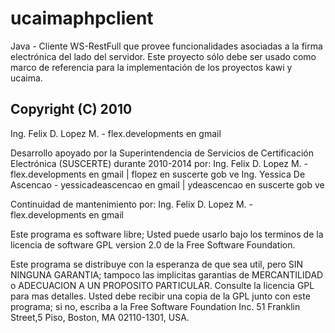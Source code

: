 # ucaimaphpclient
Java - Cliente WS-RestFull que provee funcionalidades asociadas a la firma electrónica del lado del servidor.
Este proyecto sólo debe ser usado como marco de referencia para la implementación de los proyectos kawi y ucaima.

## Copyright (C) 2010
Ing. Felix D. Lopez M. - flex.developments en gmail

Desarrollo apoyado por la Superintendencia de Servicios de Certificación Electrónica (SUSCERTE) durante 2010-2014 por:
Ing. Felix D. Lopez M. - flex.developments en gmail | flopez en suscerte gob ve
Ing. Yessica De Ascencao - yessicadeascencao en gmail | ydeascencao en suscerte gob ve

Continuidad de mantenimiento por:
Ing. Felix D. Lopez M. - flex.developments en gmail

Este programa es software libre; Usted puede usarlo bajo los terminos de la licencia de software GPL version 2.0 de la Free Software Foundation.

Este programa se distribuye con la esperanza de que sea util, pero SIN NINGUNA GARANTIA; tampoco las implicitas garantias de MERCANTILIDAD o ADECUACION A UN PROPOSITO PARTICULAR. Consulte la licencia GPL para mas detalles. Usted debe recibir una copia de la GPL junto con este programa; si no, escriba a la Free Software Foundation Inc. 51 Franklin Street,5 Piso, Boston, MA 02110-1301, USA.